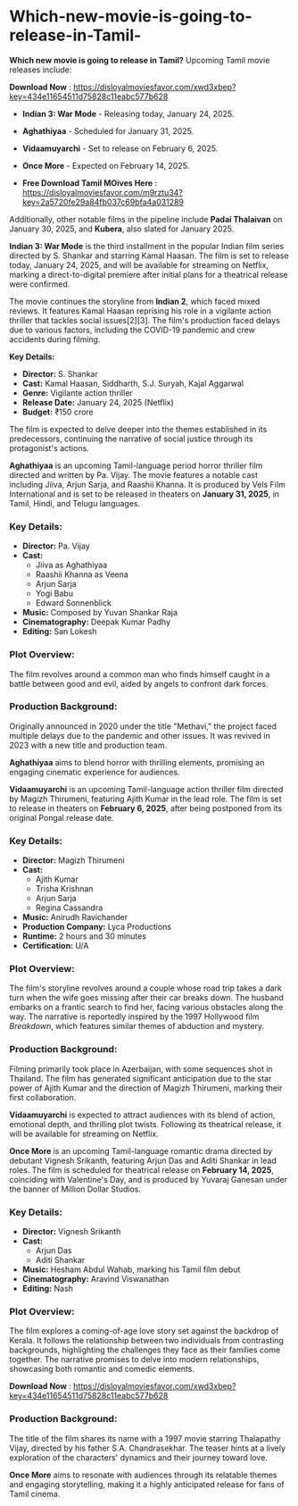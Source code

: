 # Which-new-movie-is-going-to-release-in-Tamil-
**Which new movie is going to release in Tamil?**
Upcoming Tamil movie releases include:

 **Download Now** : https://disloyalmoviesfavor.com/xwd3xbep?key=434e11654511d75828c11eabc577b628
 
- **Indian 3: War Mode** - Releasing today, January 24, 2025.
- **Aghathiyaa** - Scheduled for January 31, 2025.
- **Vidaamuyarchi** - Set to release on February 6, 2025.
- **Once More** - Expected on February 14, 2025.

- **Free Download Tamil MOives Here** : https://disloyalmoviesfavor.com/m9rztu34?key=2a5720fe29a84fb037c69bfa4a031289

Additionally, other notable films in the pipeline include **Padai Thalaivan** on January 30, 2025, and **Kubera**, also slated for January 2025.

**Indian 3: War Mode** is the third installment in the popular Indian film series directed by S. Shankar and starring Kamal Haasan. The film is set to release today, January 24, 2025, and will be available for streaming on Netflix, marking a direct-to-digital premiere after initial plans for a theatrical release were confirmed.

The movie continues the storyline from **Indian 2**, which faced mixed reviews. It features Kamal Haasan reprising his role in a vigilante action thriller that tackles social issues[2][3]. The film's production faced delays due to various factors, including the COVID-19 pandemic and crew accidents during filming.

**Key Details:**
- **Director:** S. Shankar
- **Cast:** Kamal Haasan, Siddharth, S.J. Suryah, Kajal Aggarwal
- **Genre:** Vigilante action thriller
- **Release Date:** January 24, 2025 (Netflix)
- **Budget:** ₹150 crore

The film is expected to delve deeper into the themes established in its predecessors, continuing the narrative of social justice through its protagonist's actions.

**Aghathiyaa** is an upcoming Tamil-language period horror thriller film directed and written by Pa. Vijay. The movie features a notable cast including Jiiva, Arjun Sarja, and Raashii Khanna. It is produced by Vels Film International and is set to be released in theaters on **January 31, 2025**, in Tamil, Hindi, and Telugu languages.

### Key Details:
- **Director:** Pa. Vijay
- **Cast:** 
  - Jiiva as Aghathiyaa
  - Raashii Khanna as Veena
  - Arjun Sarja
  - Yogi Babu
  - Edward Sonnenblick
- **Music:** Composed by Yuvan Shankar Raja
- **Cinematography:** Deepak Kumar Padhy
- **Editing:** San Lokesh

### Plot Overview:
The film revolves around a common man who finds himself caught in a battle between good and evil, aided by angels to confront dark forces. 

### Production Background:
Originally announced in 2020 under the title "Methavi," the project faced multiple delays due to the pandemic and other issues. It was revived in 2023 with a new title and production team.

**Aghathiyaa** aims to blend horror with thrilling elements, promising an engaging cinematic experience for audiences.

**Vidaamuyarchi** is an upcoming Tamil-language action thriller film directed by Magizh Thirumeni, featuring Ajith Kumar in the lead role. The film is set to release in theaters on **February 6, 2025**, after being postponed from its original Pongal release date.

### Key Details:
- **Director:** Magizh Thirumeni
- **Cast:**
  - Ajith Kumar
  - Trisha Krishnan
  - Arjun Sarja
  - Regina Cassandra
- **Music:** Anirudh Ravichander
- **Production Company:** Lyca Productions
- **Runtime:** 2 hours and 30 minutes
- **Certification:** U/A

### Plot Overview:
The film's storyline revolves around a couple whose road trip takes a dark turn when the wife goes missing after their car breaks down. The husband embarks on a frantic search to find her, facing various obstacles along the way. The narrative is reportedly inspired by the 1997 Hollywood film *Breakdown*, which features similar themes of abduction and mystery.

### Production Background:
Filming primarily took place in Azerbaijan, with some sequences shot in Thailand. The film has generated significant anticipation due to the star power of Ajith Kumar and the direction of Magizh Thirumeni, marking their first collaboration.

**Vidaamuyarchi** is expected to attract audiences with its blend of action, emotional depth, and thrilling plot twists. Following its theatrical release, it will be available for streaming on Netflix.

**Once More** is an upcoming Tamil-language romantic drama directed by debutant Vignesh Srikanth, featuring Arjun Das and Aditi Shankar in lead roles. The film is scheduled for theatrical release on **February 14, 2025**, coinciding with Valentine's Day, and is produced by Yuvaraj Ganesan under the banner of Million Dollar Studios.

### Key Details:
- **Director:** Vignesh Srikanth
- **Cast:**
  - Arjun Das
  - Aditi Shankar
- **Music:** Hesham Abdul Wahab, marking his Tamil film debut
- **Cinematography:** Aravind Viswanathan
- **Editing:** Nash

### Plot Overview:
The film explores a coming-of-age love story set against the backdrop of Kerala. It follows the relationship between two individuals from contrasting backgrounds, highlighting the challenges they face as their families come together. The narrative promises to delve into modern relationships, showcasing both romantic and comedic elements.

 **Download Now** : https://disloyalmoviesfavor.com/xwd3xbep?key=434e11654511d75828c11eabc577b628

### Production Background:
The title of the film shares its name with a 1997 movie starring Thalapathy Vijay, directed by his father S.A. Chandrasekhar. The teaser hints at a lively exploration of the characters' dynamics and their journey toward love.

**Once More** aims to resonate with audiences through its relatable themes and engaging storytelling, making it a highly anticipated release for fans of Tamil cinema.

